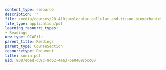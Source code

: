 ```yaml
---
content_type: resource
description: ''
file: /media/courses/20-410j-molecular-cellular-and-tissue-biomechanics-be-410j-spring-2003/9087ebedd32c9d624ea3be04082bcc00_sonin.pdf
file_type: application/pdf
learning_resource_types:
- Readings
ocw_type: OCWFile
parent_title: Readings
parent_type: CourseSection
resourcetype: Document
title: sonin.pdf
uid: 9087ebed-d32c-9d62-4ea3-be04082bcc00
---
```

